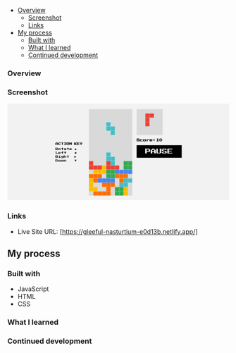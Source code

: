 - [Overview](#overview)
  - [Screenshot](#screenshot)
  - [Links](#links)
- [My process](#my-process)
  - [Built with](#built-with)
  - [What I learned](#what-i-learned)
  - [Continued development](#continued-development)

### Overview


### Screenshot

![](screenshot.png)

### Links

- Live Site URL: [https://gleeful-nasturtium-e0d13b.netlify.app/]

## My process

### Built with

- JavaScript
- HTML
- CSS 

### What I learned



### Continued development

